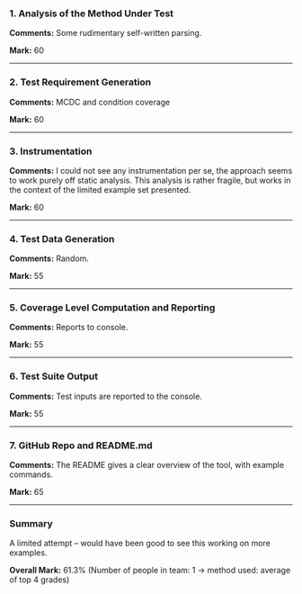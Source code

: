 ### 1. Analysis of the Method Under Test

__Comments:__  Some rudimentary self-written parsing. 

__Mark:__ 60

---

### 2. Test Requirement Generation

__Comments:__ MCDC and condition coverage

__Mark:__ 60

---

### 3. Instrumentation

__Comments:__ I could not see any instrumentation per se, the approach seems to work purely off static analysis. This analysis is rather fragile, but works in the context of the limited example set presented. 

__Mark:__ 60

---

### 4. Test Data Generation

__Comments:__ Random.

__Mark:__ 55

---

### 5. Coverage Level Computation and Reporting

__Comments:__ Reports to console.

__Mark:__ 55

---

### 6. Test Suite Output

__Comments:__ Test inputs are reported to the console.

__Mark:__ 55

---

### 7. GitHub Repo and README.md

__Comments:__ The README gives a clear overview of the tool, with example commands. 

__Mark:__ 65

---

### Summary

A limited attempt – would have been good to see this working on more examples.

__Overall Mark:__ 61.3% (Number of people in team: 1 -> method used: average of top 4 grades)